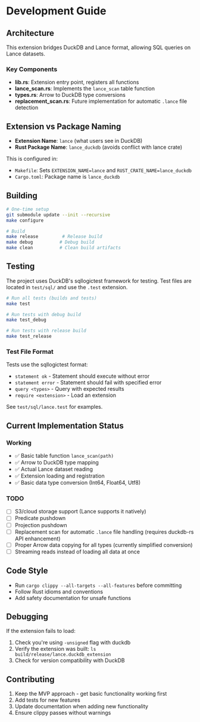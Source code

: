 # Development Guide

## Architecture

This extension bridges DuckDB and Lance format, allowing SQL queries on Lance datasets.

### Key Components

- **lib.rs**: Extension entry point, registers all functions
- **lance_scan.rs**: Implements the `lance_scan` table function
- **types.rs**: Arrow to DuckDB type conversions
- **replacement_scan.rs**: Future implementation for automatic `.lance` file detection

## Extension vs Package Naming

- **Extension Name**: `lance` (what users see in DuckDB)
- **Rust Package Name**: `lance_duckdb` (avoids conflict with lance crate)

This is configured in:
- `Makefile`: Sets `EXTENSION_NAME=lance` and `RUST_CRATE_NAME=lance_duckdb`
- `Cargo.toml`: Package name is `lance_duckdb`

## Building

```bash
# One-time setup
git submodule update --init --recursive
make configure

# Build
make release         # Release build
make debug          # Debug build
make clean          # Clean build artifacts
```

## Testing

The project uses DuckDB's sqllogictest framework for testing. Test files are located in `test/sql/` and use the `.test` extension.

```bash
# Run all tests (builds and tests)
make test

# Run tests with debug build
make test_debug

# Run tests with release build
make test_release
```

### Test File Format

Tests use the sqllogictest format:
- `statement ok` - Statement should execute without error
- `statement error` - Statement should fail with specified error
- `query <types>` - Query with expected results
- `require <extension>` - Load an extension

See `test/sql/lance.test` for examples.

## Current Implementation Status

### Working
- ✅ Basic table function `lance_scan(path)`
- ✅ Arrow to DuckDB type mapping
- ✅ Actual Lance dataset reading
- ✅ Extension loading and registration
- ✅ Basic data type conversion (Int64, Float64, Utf8)

### TODO
- [ ] S3/cloud storage support (Lance supports it natively)
- [ ] Predicate pushdown
- [ ] Projection pushdown
- [ ] Replacement scan for automatic `.lance` file handling (requires duckdb-rs API enhancement)
- [ ] Proper Arrow data copying for all types (currently simplified conversion)
- [ ] Streaming reads instead of loading all data at once

## Code Style

- Run `cargo clippy --all-targets --all-features` before committing
- Follow Rust idioms and conventions
- Add safety documentation for unsafe functions

## Debugging

If the extension fails to load:
1. Check you're using `-unsigned` flag with duckdb
2. Verify the extension was built: `ls build/release/lance.duckdb_extension`
3. Check for version compatibility with DuckDB

## Contributing

1. Keep the MVP approach - get basic functionality working first
2. Add tests for new features
3. Update documentation when adding new functionality
4. Ensure clippy passes without warnings
